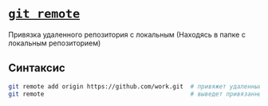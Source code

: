 # [`git remote`](./index.md)

Привязка удаленного репозитория с локальным (Находясь в папке с локальным репозиторием)

## Синтаксис

```bash
git remote add origin https://github.com/work.git  # привяжет удаленный репозиторий origin к локальному
git remote                                         # выведет привязанный репозиторий
```
